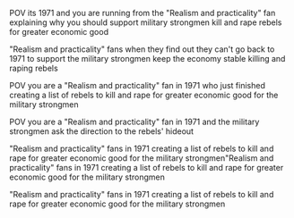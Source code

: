 POV its 1971 and you are running from the "Realism and practicality" fan explaining why you should support military strongmen kill and rape rebels for greater economic good

"Realism and practicality" fans when they find out they can't go back to 1971 to support the military strongmen keep the economy stable killing and raping rebels

POV you are a "Realism and practicality" fan in 1971 who just finished creating a list of rebels to kill and rape for greater economic good for the military strongmen

POV you are a "Realism and practicality" fan in 1971 and the military strongmen ask the direction to the rebels' hideout


"Realism and practicality" fans in 1971 creating a list of rebels to kill and rape for greater economic good for the military strongmen"Realism and practicality" fans in 1971 creating a list of rebels to kill and rape for greater economic good for the military strongmen

"Realism and practicality" fans in 1971 creating a list of rebels to kill and rape for greater economic good for the military strongmen